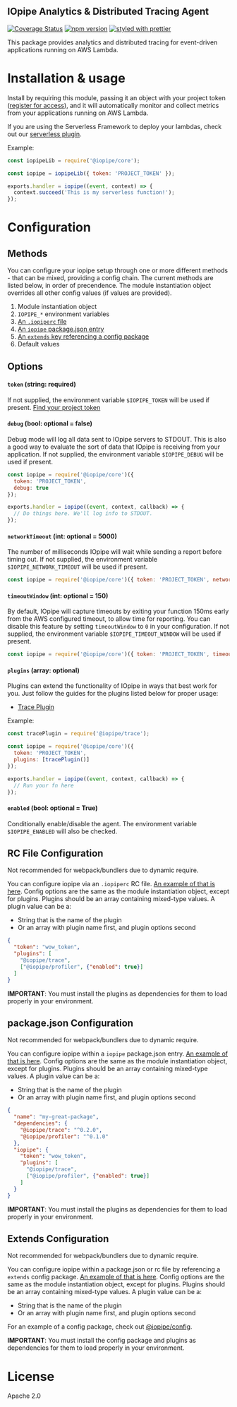 IOpipe Analytics & Distributed Tracing Agent
--------------------------------------------
[![Coverage Status](https://coveralls.io/repos/github/iopipe/iopipe/badge.svg?branch=master)](https://coveralls.io/github/iopipe/iopipe?branch=master)
[![npm version](https://badge.fury.io/js/iopipe.svg)](https://badge.fury.io/js/iopipe)
[![styled with prettier](https://img.shields.io/badge/styled_with-prettier-ff69b4.svg)](https://github.com/prettier/prettier)

This package provides analytics and distributed tracing for event-driven applications running on AWS Lambda.

# Installation & usage

Install by requiring this module, passing it an object with your project token ([register for access](https://www.iopipe.com)), and it will automatically monitor and collect metrics from your applications running on AWS Lambda.

If you are using the Serverless Framework to deploy your lambdas, check out our [serverless plugin](https://github.com/iopipe/serverless-plugin-iopipe).

Example:

```js
const iopipeLib = require('@iopipe/core');

const iopipe = iopipeLib({ token: 'PROJECT_TOKEN' });

exports.handler = iopipe((event, context) => {
  context.succeed('This is my serverless function!');
});
```

# Configuration

## Methods

You can configure your iopipe setup through one or more different methods - that can be mixed, providing a config chain. The current methods are listed below, in order of precendence. The module instantiation object overrides all other config values (if values are provided).

1. Module instantiation object
2. `IOPIPE_*` environment variables
3. [An `.iopiperc` file](#rc-file-configuration)
4. [An `iopipe` package.json entry](#packagejson-configuration)
5. [An `extends` key referencing a config package](#extends-configuration)
6. Default values

## Options

#### `token` (string: required)

If not supplied, the environment variable `$IOPIPE_TOKEN` will be used if present. [Find your project token](https://dashboard.iopipe.com/install)

#### `debug` (bool: optional = false)

Debug mode will log all data sent to IOpipe servers to STDOUT. This is also a good way to evaluate the sort of data that IOpipe is receiving from your application. If not supplied, the environment variable `$IOPIPE_DEBUG` will be used if present.

```js
const iopipe = require('@iopipe/core')({
  token: 'PROJECT_TOKEN',
  debug: true
});

exports.handler = iopipe((event, context, callback) => {
  // Do things here. We'll log info to STDOUT.
});
```

#### `networkTimeout` (int: optional = 5000)

The number of milliseconds IOpipe will wait while sending a report before timing out. If not supplied, the environment variable `$IOPIPE_NETWORK_TIMEOUT` will be used if present.

```js
const iopipe = require('@iopipe/core')({ token: 'PROJECT_TOKEN', networkTimeout: 30000})
```

#### `timeoutWindow` (int: optional = 150)

By default, IOpipe will capture timeouts by exiting your function 150ms early from the AWS configured timeout, to allow time for reporting. You can disable this feature by setting `timeoutWindow` to `0` in your configuration. If not supplied, the environment variable `$IOPIPE_TIMEOUT_WINDOW` will be used if present.

```js
const iopipe = require('@iopipe/core')({ token: 'PROJECT_TOKEN', timeoutWindow: 0})
```

#### `plugins` (array: optional)

Plugins can extend the functionality of IOpipe in ways that best work for you. Just follow the guides for the plugins listed below for proper usage:

- [Trace Plugin](https://github.com/iopipe/iopipe-plugin-trace)

Example:

```js
const tracePlugin = require('@iopipe/trace');

const iopipe = require('@iopipe/core')({
  token: 'PROJECT_TOKEN',
  plugins: [tracePlugin()]
});

exports.handler = iopipe((event, context, callback) => {
  // Run your fn here
});
```

#### `enabled` (bool: optional = True)

Conditionally enable/disable the agent. The environment variable `$IOPIPE_ENABLED` will also be checked.

## RC File Configuration
Not recommended for webpack/bundlers due to dynamic require.

You can configure iopipe via an `.iopiperc` RC file. [An example of that is here](https://github.com/iopipe/iopipe-js-core/blob/master/testProjects/rcFileConfig/.iopiperc). Config options are the same as the module instantiation object, except for plugins. Plugins should be an array containing mixed-type values. A plugin value can be a:
- String that is the name of the plugin
- Or an array with plugin name first, and plugin options second

```json
{
  "token": "wow_token",
  "plugins": [
    "@iopipe/trace",
    ["@iopipe/profiler", {"enabled": true}]
  ]
}
```

**IMPORTANT**: You must install the plugins as dependencies for them to load properly in your environment.

## package.json Configuration
Not recommended for webpack/bundlers due to dynamic require.

You can configure iopipe within a `iopipe` package.json entry. [An example of that is here](https://github.com/iopipe/iopipe/blob/master/testProjects/packageJsonConfig/package.json#L10). Config options are the same as the module instantiation object, except for plugins. Plugins should be an array containing mixed-type values. A plugin value can be a:
- String that is the name of the plugin
- Or an array with plugin name first, and plugin options second

```json
{
  "name": "my-great-package",
  "dependencies": {
    "@iopipe/trace": "^0.2.0",
    "@iopipe/profiler": "^0.1.0"
  },
  "iopipe": {
    "token": "wow_token",
    "plugins": [
      "@iopipe/trace",
      ["@iopipe/profiler", {"enabled": true}]
    ]
  }
}
```

**IMPORTANT**: You must install the plugins as dependencies for them to load properly in your environment.

## Extends Configuration
Not recommended for webpack/bundlers due to dynamic require.

You can configure iopipe within a package.json or rc file by referencing a `extends` config package. [An example of that is here](https://github.com/iopipe/iopipe-js-core/blob/master/testProjects/extendConfig/package.json#L15). Config options are the same as the module instantiation object, except for plugins. Plugins should be an array containing mixed-type values. A plugin value can be a:
- String that is the name of the plugin
- Or an array with plugin name first, and plugin options second

For an example of a config package, check out [@iopipe/config](https://github.com/iopipe/iopipe-js-config).

**IMPORTANT**: You must install the config package and plugins as dependencies for them to load properly in your environment.

# License

Apache 2.0
